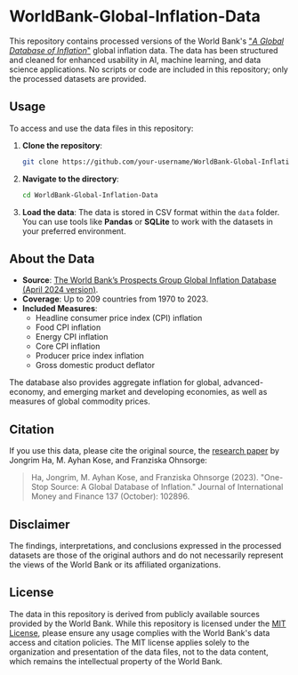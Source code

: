 # WorldBank-Global-Inflation-Data

This repository contains processed versions of the World Bank's ["_A Global Database of Inflation_"](https://www.worldbank.org/en/research/brief/inflation-database) global inflation data. The data has been structured and cleaned for enhanced usability in AI, machine learning, and data science applications. No scripts or code are included in this repository; only the processed datasets are provided.

## Usage

To access and use the data files in this repository:

1. **Clone the repository**:
   ```bash
   git clone https://github.com/your-username/WorldBank-Global-Inflation-Data.git
   ```
   
2. **Navigate to the directory**:
   ```bash
   cd WorldBank-Global-Inflation-Data
   ```

3. **Load the data**: The data is stored in CSV format within the `data` folder. You can use tools like **Pandas** or **SQLite** to work with the datasets in your preferred environment.


## About the Data

- **Source**: [The World Bank’s Prospects Group Global Inflation Database (April 2024 version)](https://www.worldbank.org/en/research/brief/inflation-database).
- **Coverage**: Up to 209 countries from 1970 to 2023.
- **Included Measures**:
  - Headline consumer price index (CPI) inflation
  - Food CPI inflation
  - Energy CPI inflation
  - Core CPI inflation
  - Producer price index inflation
  - Gross domestic product deflator

The database also provides aggregate inflation for global, advanced-economy, and emerging market and developing economies, as well as measures of global commodity prices.

## Citation

If you use this data, please cite the original source, the [research paper](https://www.sciencedirect.com/science/article/abs/pii/S0261560623000979) by Jongrim Ha, M. Ayhan Kose, and Franziska Ohnsorge:

> Ha, Jongrim, M. Ayhan Kose, and Franziska Ohnsorge (2023). "One-Stop Source: A Global Database of Inflation." Journal of International Money and Finance 137 (October): 102896.

## Disclaimer

The findings, interpretations, and conclusions expressed in the processed datasets are those of the original authors and do not necessarily represent the views of the World Bank or its affiliated organizations.

## License

The data in this repository is derived from publicly available sources provided by the World Bank. While this repository is licensed under the [MIT License](LICENSE), please ensure any usage complies with the World Bank's data access and citation policies. The MIT license applies solely to the organization and presentation of the data files, not to the data content, which remains the intellectual property of the World Bank.

